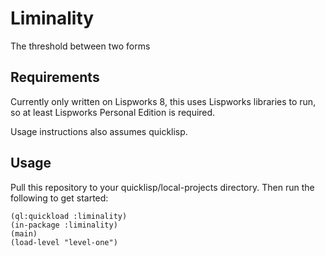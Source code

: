 # Liminality

The threshold between two forms

## Requirements

Currently only written on Lispworks 8, this uses Lispworks libraries to run, so at least Lispworks Personal Edition is required.

Usage instructions also assumes quicklisp.

## Usage

Pull this repository to your quicklisp/local-projects directory. Then run the following to get started:

``` common-lisp
(ql:quickload :liminality)
(in-package :liminality)
(main)
(load-level "level-one")
```
